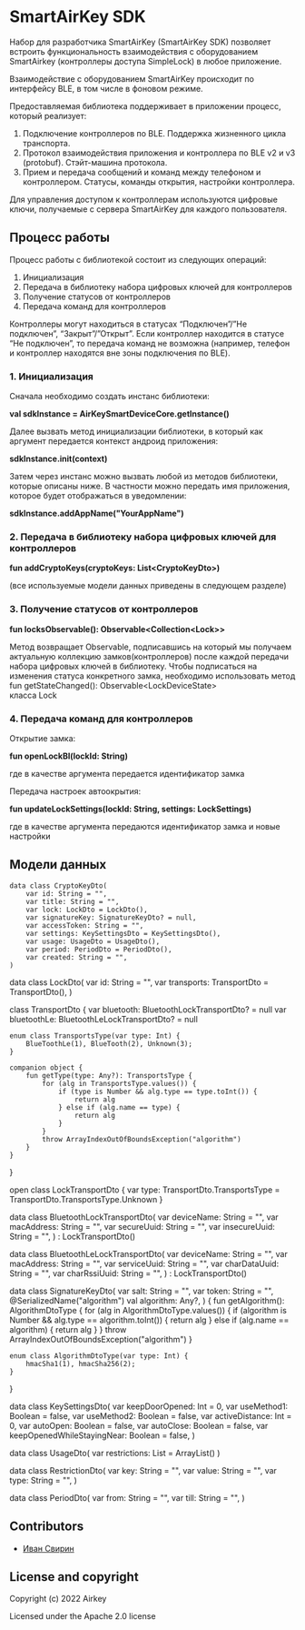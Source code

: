 # SmartAirKey SDK

Набор для разработчика SmartAirKey (SmartAirKey SDK) позволяет встроить функциональность взаимодействия с оборудованием SmartAirkey (контроллеры доступа SimpleLock)  в любое приложение.

Взаимодействие с оборудованием SmartAirKey происходит по интерфейсу BLE, в том числе в фоновом режиме.

Предоставляемая библиотека поддерживает в приложении процесс, который реализует:
1. Подключение контроллеров по BLЕ. Поддержка жизненного цикла транспорта.
2. Протокол взаимодействия приложения и контроллера по BLE v2 и v3 (protobuf). Стэйт-машина протокола.
3. Прием и передача сообщений и команд между телефоном и контроллером. Статусы, команды открытия, настройки контроллера.

Для управления доступом к контроллерам используются цифровые ключи, получаемые с сервера SmartAirKey для каждого пользователя.


## Процесс работы

Процесс работы с библиотекой состоит из следующих операций:
1. Инициализация 
2. Передача в библиотеку набора цифровых ключей для контроллеров
3. Получение статусов от контроллеров
4. Передача команд для контроллеров

Контроллеры могут находиться в статусах “Подключен”/”Не подключен”, “Закрыт”/”Открыт”. Если контроллер находится в статусе “Не подключен”, то передача команд не возможна (например, телефон и контроллер находятся вне зоны подключения по BLE).

### 1. Инициализация

Сначала необходимо создать инстанс библиотеки:  

**val sdkInstance = AirKeySmartDeviceCore.getInstance()**

Далее вызвать метод инициализации библиотеки, в который как аргумент передается контекст андроид приложения:  

**sdkInstance.init(context)**

Затем через инстанс можно вызвать любой из методов библиотеки, которые описаны ниже. В частности можно передать
имя приложения, которое будет отображаться в уведомлении:  

**sdkInstance.addAppName("YourAppName")**

### 2. Передача в библиотеку набора цифровых ключей для контроллеров

**fun addCryptoKeys(cryptoKeys: List\<CryptoKeyDto>)**

(все используемые модели данных приведены в следующем разделе)

### 3. Получение статусов от контроллеров

**fun locksObservable(): Observable\<Collection\<Lock>>**

Метод возвращает Observable, подписавшись на который мы получаем актуальную  коллекцию замков(контроллеров) 
после каждой передачи набора цифровых ключей в библиотеку. Чтобы подписаться на изменения статуса конкретного замка,
необходимо использовать метод  
fun getStateChanged(): Observable\<LockDeviceState>  
класса Lock
    
### 4. Передача команд для контроллеров

Открытие замка:
    
**fun openLockBl(lockId: String)**

где в качестве аргумента передается идентификатор замка  


Передача настроек автоокрытия:
    
**fun updateLockSettings(lockId: String, settings: LockSettings)**

где в качестве аргумента передаются идентификатор замка и новые настройки

## Модели данных

    data class CryptoKeyDto(
        var id: String = "",
        var title: String = "",
        var lock: LockDto = LockDto(),
        var signatureKey: SignatureKeyDto? = null,
        var accessToken: String = "",
        var settings: KeySettingsDto = KeySettingsDto(),
        var usage: UsageDto = UsageDto(),
        var period: PeriodDto = PeriodDto(),
        var created: String = "",
    )

data class LockDto(
    var id: String = "",
    var transports: TransportDto = TransportDto(),
)

class TransportDto {
    var bluetooth: BluetoothLockTransportDto? = null
    var bluetoothLe: BluetoothLeLockTransportDto? = null

    enum class TransportsType(var type: Int) {
        BlueToothLe(1), BlueTooth(2), Unknown(3);
    }

    companion object {
        fun getType(type: Any?): TransportsType {
            for (alg in TransportsType.values()) {
                if (type is Number && alg.type == type.toInt()) {
                    return alg
                } else if (alg.name == type) {
                    return alg
                }
            }
            throw ArrayIndexOutOfBoundsException("algorithm")
        }
    }
}

open class LockTransportDto {
    var type: TransportDto.TransportsType = TransportDto.TransportsType.Unknown
}

data class BluetoothLockTransportDto(
    var deviceName: String = "",
    var macAddress: String = "",
    var secureUuid: String = "",
    var insecureUuid: String = "",
) : LockTransportDto()

data class BluetoothLeLockTransportDto(
    var deviceName: String = "",
    var macAddress: String = "",
    var serviceUuid: String = "",
    var charDataUuid: String = "",
    var charRssiUuid: String = "",
) : LockTransportDto()

data class SignatureKeyDto(
    var salt: String = "",
    var token: String = "",
    @SerializedName("algorithm")
    val algorithm: Any?,
) {
    fun getAlgorithm(): AlgorithmDtoType {
        for (alg in AlgorithmDtoType.values()) {
            if (algorithm is Number && alg.type == algorithm.toInt()) {
                return alg
            } else if (alg.name == algorithm) {
                return alg
            }
        }
        throw ArrayIndexOutOfBoundsException("algorithm")
    }

    enum class AlgorithmDtoType(var type: Int) {
        hmacSha1(1), hmacSha256(2);
    }
}

data class KeySettingsDto(
    var keepDoorOpened: Int = 0,
    var useMethod1: Boolean = false,
    var useMethod2: Boolean = false,
    var activeDistance: Int = 0,
    var autoOpen: Boolean = false,
    var autoClose: Boolean = false,
    var keepOpenedWhileStayingNear: Boolean = false,
)

data class UsageDto(
    var restrictions: List<RestrictionDto> = ArrayList<RestrictionDto>()
)

data class RestrictionDto(
    var key: String = "",
    var value: String = "",
    var type: String = "",
)

data class PeriodDto(
    var from: String = "",
    var till: String = "",
)

## Contributors

- [Иван Свирин]()


## License and copyright
Copyright (c) 2022 Airkey

Licensed under the Apache 2.0 license
